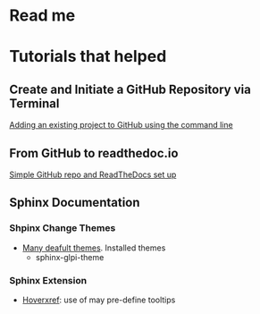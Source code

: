 # Read me

# Tutorials that helped

## Create and Initiate a GitHub Repository via Terminal
[Adding an existing project to GitHub using the command line](https://help.github.com/en/github/importing-your-projects-to-github/adding-an-existing-project-to-github-using-the-command-line)

## From GitHub to readthedoc.io
[Simple GitHub repo and ReadTheDocs set up](https://tutos.readthedocs.io/en/latest/source/git_rtd.html)

## Sphinx Documentation

### Shpinx Change Themes
* [Many deafult themes](https://sphinx-themes.org/). Installed themes
   * sphinx-glpi-theme

### Sphinx Extension
* [Hoverxref](https://github.com/readthedocs/sphinx-hoverxref): use of may pre-define tooltips
